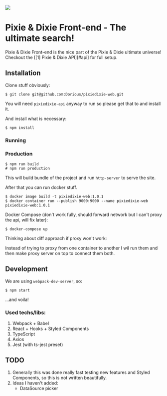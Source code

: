 ![](https://user-images.githubusercontent.com/2143349/72977784-7fd1b680-3dd5-11ea-917a-3bfe7660f590.png)

# Pixie & Dixie Front-end - The ultimate search!
Pixie & Dixie Front-end is the nice part of the Pixie & Dixie ultimate universe!<br>
Checkout the [[1] Pixie & Dixie API][#api] for full setup.

## Installation
Clone stuff obviously:

    $ git clone git@github.com:Dorious/pixiedixie-web.git
You will need `pixiedixie-api` anyway to run so please get that to and install it.
	
And install what is necessary:

	$ npm install
    
### Running

### Production

	$ npm run build
	# npm run production
This will build bundle of the project and run `http-server` to serve the site.

After that you can run docker stuff.
	
	$ docker image build -t pixiedixie-web:1.0.1 
	$ docker container run --publish 9000:9000 --name pixiedixie-web pixiedixie-web:1.0.1

Docker Compose (don't work fully, should forward network but I can't proxy the api, will fix later):

	$ docker-compose up
Thinking about diff approach if proxy won't work:

Instead of trying to proxy from one container to another I wil run them and then make proxy server on top to connect them both.

## Development
We are using `webpack-dev-server`, so:

	$ npm start
...and voila!

### Used techs/libs:
1. Webpack + Babel
2. React + Hooks + Styled Components
2. TypeScript
4. Axios
5. Jest (with ts-jest preset)

## TODO
1. Generally this was done really fast testing new features and Styled Components, so this is not written beautifully.
2. Ideas I haven't added:
	* DataSource picker

[#frontend]: https://github.com/Dorious/pixiedixie-api "API"
[#apidoc]: http://localhost:8001/api/v1 "API generated documentation"